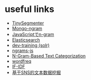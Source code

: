 useful links
============

* [TinySegmenter](http://chasen.org/~taku/software/TinySegmenter/)
* [Mongo-ngram](http://blog.wacul.co.jp/blog/2014/06/11/mongo-ngram/)
* [JavaScriptでn-gram](http://hideack.hatenablog.com/entry/2014/12/13/122037)
* [Elasticsearch](https://www.elastic.co/products/elasticsearch)
* [dev-training (solr)](https://github.com/tadyjp/dev-training/wiki)
* [ngrams-js](https://gist.github.com/MarZab/176fad509fbd4a8babc8#file-ngrams-js)
* [N-Gram-Based Text Categorization](http://citeseerx.ist.psu.edu/viewdoc/download?doi=10.1.1.21.3248&rep=rep1&type=pdf)
* [wordfreq](https://github.com/timdream/wordfreq)
* [IF-IDF](http://www.ruanyifeng.com/blog/2013/03/tf-idf.html)
* [基于SNS的文本数据挖掘](http://www.matrix67.com/blog/archives/5044)

